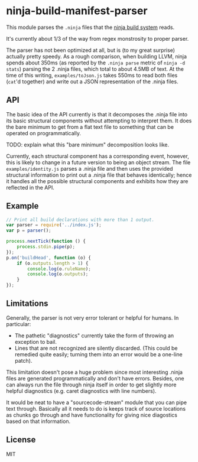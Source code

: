 # ninja-build-manifest-parser

This module parses the `.ninja` files that the [ninja build
system](https://github.com/martine/ninja) reads.

It's currently about 1/3 of the way from regex monstrosity to proper
parser.

The parser has not been optimized at all, but is (to my great surprise)
actually pretty speedy.
As a rough comparison, when building LLVM, ninja spends about 350ms (as
reported by the `.ninja parse` metric of `ninja -d stats`) parsing the 2
.ninja files, which total to about 4.5MB of text.
At the time of this writing, `examples/toJson.js` takes 550ms to read both
files (`cat`'d together) and write out a JSON representation of the .ninja
files.

## API

The basic idea of the API currently is that it decomposes the .ninja file
into its basic structural components without attempting to interpret them.
It does the bare minimum to get from a flat text file to something that can
be operated on programmatically.

TODO: explain what this "bare minimum"  decomposition looks like.

Currently, each structural component has a corresponding event, however,
this is likely to change in a future version to being an object stream.
The file `examples/identity.js` parses a .ninja file and then uses the
provided structural information to print out a .ninja file that behaves
identically; hence it handles all the possible structural components and
exhibits how they are reflected in the API.

## Example

```js
// Print all build declarations with more than 1 output.
var parser = require('../index.js');
var p = parser();

process.nextTick(function () {
    process.stdin.pipe(p);
});
p.on('buildHead', function (o) {
    if (o.outputs.length > 1) {
        console.log(o.ruleName);
        console.log(o.outputs);
    }
});
```

## Limitations

Generally, the parser is not very error tolerant or helpful for humans.
In particular:

* The pathetic "diagnostics" currently take the form of throwing an
  exception to bail.
* Lines that are not recognized are silently discarded. (This could be
  remedied quite easily; turning them into an error would be a one-line
  patch).

This limitation doesn't pose a huge problem since most interesting .ninja
files are generated programmatically and don't have errors.
Besides, one can always run the file through ninja itself in order to get
slightly more helpful diagnostics (e.g. caret diagnostics with line
numbers).

It would be neat to have a "sourcecode-stream" module that you can pipe
text through.
Basically all it needs to do is keeps track of source locations as chunks
go through and have functionality for giving nice diagostics based on that
information.


## License

MIT
